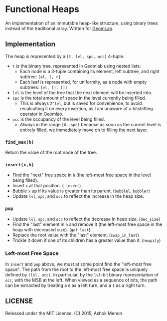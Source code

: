 # Functional Heaps
An implementation of an immutable heap-like structure, using binary trees instead of the traditional array. 
Written for [GeomLab](http://www.cs.ox.ac.uk/geomlab/home.html). 

## Implementation
The heap is represented by a `[t, lvl, spc, occ]` 4-tuple.
 * `t` is the binary tree, represented in Geomlab using nested lists:
    * Each node is a 3-tuple containing its element, left subtree, and right subtree: `[el, l, r]`
    * Each leaf is represented, for uniformity, as a node with empty subtrees: `[el, [], []]`
 * `lvl` is the level of the tree that the next element will be inserted into.
 * `spc` is the total amount of space in the level currently being filled.
    * This is always `2^lvl`, but is saved for convenience, to avoid recalculting it on every insertion, as I am
      unaware of a bitshifting operator in Geomlab.
 * `occ` is the occupancy of the level being filled.
    * Always in the range `[0..spc)` because as soon as the current level is entirely filled, we immediately move
     on to filling the next layer.

### `find_max(h)`
Return the value of the root node of the tree.

### `insert(x,h)`
 * Find the "next" free space in `h` (the left-most free space in the level being filled).
 * Insert `x` at that position. (`_insert`)
 * Bubble `x` up if its value is greater than its parent. (`bubblel`, `bubbler`)
 * Update `lvl`, `spc`, and `occ` to reflect the increase in the heap size.

### `pop`
 * Update `lvl`, `spc`, and `occ` to reflect the decrease in heap size. (`dec_size`)
 * Find the "last" element in `h` and remove it (the left-most free space in the heap with decreased size).
   (`get_last`)
 * Replace the root value with the "last" element. (`swap_in_last`)
 * Trickle it down if one of its children has a greater value than it. (`heapify`)

### Left-most Free Space
In `insert` and `pop` above, we must at some point find the "left-most free space". The path from the root to the
left-most free space is uniquely defined by `(lvl, occ)`. In particular, by the `lvl`-bit binary representation
of `occ`, with the MSB at the left. When viewed as a sequence of bits, the path can be extracted by treating a `0`
as a left turn, and a `1` as a right turn.

## LICENSE
Released under the MIT License, (C) 2015, Ashok Menon
